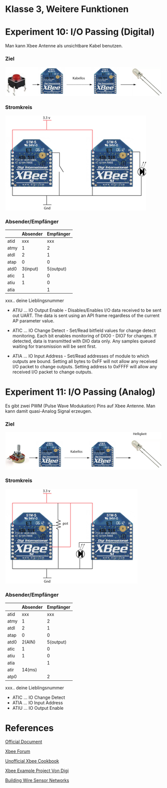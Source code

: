 # Klasse 3, Weitere Funktionen


# Experiment 10: I/O Passing (Digital)

Man kann Xbee Antenne als unsichtbare Kabel benutzen.


### Ziel

![concept](img/IO_Passing_concept.png)

### Stromkreis
![IOPassing](img/io_passing_digital.png)



### Absender/Empfänger

|     |Absender |Empfänger|
|-----|---------|---------|
|atid |xxx      |xxx      |
|atmy |1        |2        |
|atdl |2        |1        |
|atap |0        |0        |
|atd0 |3(input) |5(output)|
|atic |1        |0        |
|atiu |1        |0        |
|atia |         |1        |

xxx.. deine Lieblingsnummer

- ATIU ... IO Output Enable - Disables/Enables I/O data received to be sent out UART. The data is sent using an API frame regardless of the current AP parameter value. 

- ATIC ... IO Change Detect - Set/Read bitfield values for change detect monitoring. Each bit enables monitoring of DIO0 - DIO7 for changes. If detected, data is transmitted with DIO data only. Any samples queued waiting for transmission will be sent first.

- ATIA ... IO Input Address - Set/Read addresses of module to which outputs are bound. Setting all bytes to 0xFF will not allow any received I/O packet to change outputs. Setting address to 0xFFFF will allow any received I/O packet to change outputs.





# Experiment 11: I/O Passing (Analog)

Es gibt zwei PWM (Pulse Wave Modukation) Pins auf Xbee Antenne.
Man kann damit quasi-Analog Signal erzeugen.

### Ziel
![concept](img/IO_Passing_analog_concept.png)

### Stromkreis
![IOPassing](img/io_passing_analog.png)

### Absender/Empfänger
|     |Absender |Empfänger|
|-----|---------|---------|
|atid |xxx      |xxx      |
|atmy |1        |2        |
|atdl |2        |1        |
|atap |0        |0        |
|atd0 |2(AIN)   |5(output)|
|atic |1        |0        |
|atiu |1        |0        |
|atia |         |1        |
|atir |14(ms)   |         |
|atp0 |         |2        |

xxx.. deine Lieblingsnummer 

- ATIC ... IO Change Detect
- ATIA ... IO Input Address
- ATIU ... IO Output Enable




# References

[Official Document](http://www.digi.com/products/wireless-wired-embedded-solutions/zigbee-rf-modules/point-multipoint-rfmodules/xbee-series1-module#docs)

[Xbee Forum](http://www.digi.com/support/forum/questions/rf-gateways-and-drop-in-networking/ieee-802-15-4)

[Unofficial Xbee Cookbook](http://www.science.smith.edu/~jcardell/Courses/EGR328/Readings/XBeeCookbook.pdf)

[Xbee Example Project Von Digi](http://examples.digi.com/)

[Building Wire Sensor Networks](http://shop.oreilly.com/product/9780596807740.do)



